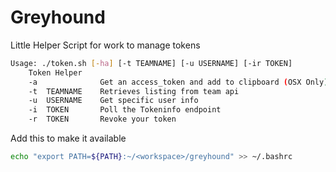 # Greyhound
Little Helper Script for work to manage tokens

```bash
Usage: ./token.sh [-ha] [-t TEAMNAME] [-u USERNAME] [-ir TOKEN]
    Token Helper
    -a              Get an access_token and add to clipboard (OSX Only)
    -t  TEAMNAME    Retrieves listing from team api
    -u  USERNAME    Get specific user info
    -i  TOKEN       Poll the Tokeninfo endpoint
    -r  TOKEN       Revoke your token
```

Add this to make it available
```bash
echo "export PATH=${PATH}:~/<workspace>/greyhound" >> ~/.bashrc
```

